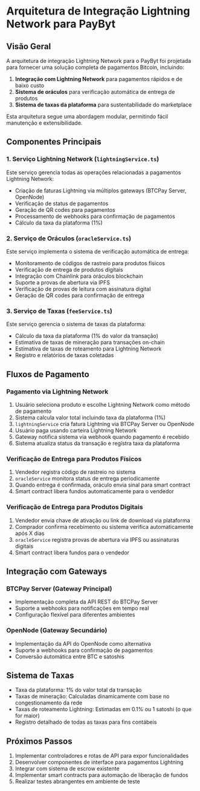# Arquitetura de Integração Lightning Network para PayByt

## Visão Geral

A arquitetura de integração Lightning Network para o PayByt foi projetada para fornecer uma solução completa de pagamentos Bitcoin, incluindo:

1. **Integração com Lightning Network** para pagamentos rápidos e de baixo custo
2. **Sistema de oráculos** para verificação automática de entrega de produtos
3. **Sistema de taxas da plataforma** para sustentabilidade do marketplace

Esta arquitetura segue uma abordagem modular, permitindo fácil manutenção e extensibilidade.

## Componentes Principais

### 1. Serviço Lightning Network (`lightningService.ts`)

Este serviço gerencia todas as operações relacionadas a pagamentos Lightning Network:

- Criação de faturas Lightning via múltiplos gateways (BTCPay Server, OpenNode)
- Verificação de status de pagamentos
- Geração de QR codes para pagamentos
- Processamento de webhooks para confirmação de pagamentos
- Cálculo da taxa da plataforma (1%)

### 2. Serviço de Oráculos (`oracleService.ts`)

Este serviço implementa o sistema de verificação automática de entrega:

- Monitoramento de códigos de rastreio para produtos físicos
- Verificação de entrega de produtos digitais
- Integração com Chainlink para oráculos blockchain
- Suporte a provas de abertura via IPFS
- Verificação de provas de leitura com assinatura digital
- Geração de QR codes para confirmação de entrega

### 3. Serviço de Taxas (`feeService.ts`)

Este serviço gerencia o sistema de taxas da plataforma:

- Cálculo da taxa da plataforma (1% do valor da transação)
- Estimativa de taxas de mineração para transações on-chain
- Estimativa de taxas de roteamento para Lightning Network
- Registro e relatórios de taxas coletadas

## Fluxos de Pagamento

### Pagamento via Lightning Network

1. Usuário seleciona produto e escolhe Lightning Network como método de pagamento
2. Sistema calcula valor total incluindo taxa da plataforma (1%)
3. `lightningService` cria fatura Lightning via BTCPay Server ou OpenNode
4. Usuário paga usando carteira Lightning Network
5. Gateway notifica sistema via webhook quando pagamento é recebido
6. Sistema atualiza status da transação e registra taxa da plataforma

### Verificação de Entrega para Produtos Físicos

1. Vendedor registra código de rastreio no sistema
2. `oracleService` monitora status de entrega periodicamente
3. Quando entrega é confirmada, oráculo envia sinal para smart contract
4. Smart contract libera fundos automaticamente para o vendedor

### Verificação de Entrega para Produtos Digitais

1. Vendedor envia chave de ativação ou link de download via plataforma
2. Comprador confirma recebimento ou sistema verifica automaticamente após X dias
3. `oracleService` registra provas de abertura via IPFS ou assinaturas digitais
4. Smart contract libera fundos para o vendedor

## Integração com Gateways

### BTCPay Server (Gateway Principal)

- Implementação completa da API REST do BTCPay Server
- Suporte a webhooks para notificações em tempo real
- Configuração flexível para diferentes ambientes

### OpenNode (Gateway Secundário)

- Implementação da API do OpenNode como alternativa
- Suporte a webhooks para confirmação de pagamentos
- Conversão automática entre BTC e satoshis

## Sistema de Taxas

- Taxa da plataforma: 1% do valor total da transação
- Taxas de mineração: Calculadas dinamicamente com base no congestionamento da rede
- Taxas de roteamento Lightning: Estimadas em 0.1% ou 1 satoshi (o que for maior)
- Registro detalhado de todas as taxas para fins contábeis

## Próximos Passos

1. Implementar controladores e rotas de API para expor funcionalidades
2. Desenvolver componentes de interface para pagamentos Lightning
3. Integrar com sistema de escrow existente
4. Implementar smart contracts para automação de liberação de fundos
5. Realizar testes abrangentes em ambiente de teste
